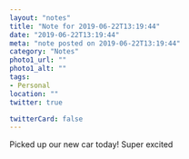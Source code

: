 ```yaml
---
layout: "notes"
title: "Note for 2019-06-22T13:19:44"
date: "2019-06-22T13:19:44"
meta: "note posted on 2019-06-22T13:19:44"
category: "Notes"
photo1_url: ""
photo1_alt: ""
tags:
- Personal
location: ""
twitter: true

twitterCard: false
---
```

Picked up our new car today! Super excited
